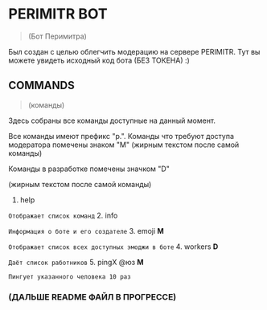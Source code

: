 # PERIMITR BOT
> (Бот Перимитра)

Был создан с целью облегчить модерацию на сервере PERIMITR. Тут вы можете увидеть исходный код бота (БЕЗ ТОКЕНА) :)

## COMMANDS
> (команды)

Здесь собраны все команды доступные на данный момент.

Все команды имеют префикс "p.".
Команды что требуют доступа модератора помечены знаком "M" (жирным текстом после самой команды)

Команды в разработке помечены значком "D"

(жирным текстом после самой команды)

1. help

`Отображает список команд`
2. info

`Информация о боте и его создателе`
3. emoji **M**

`Отображает список всех доступных эмоджи в боте`
4. workers **D**

`Даёт список работников`
5. pingX @юз **M**

`Пингует указанного человека 10 раз`
### (ДАЛЬШЕ README ФАЙЛ В ПРОГРЕССЕ)
